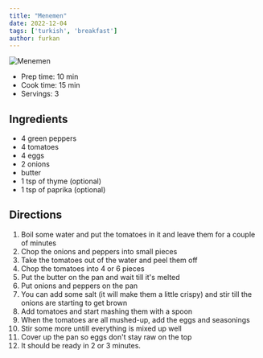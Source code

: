 ```yaml
---
title: "Menemen"
date: 2022-12-04
tags: ['turkish', 'breakfast']
author: furkan
---
```


![Menemen](/pix/menemen.webp)
- Prep time: 10 min
- Cook time: 15 min
- Servings: 3

## Ingredients

- 4 green peppers
- 4 tomatoes
- 4 eggs
- 2 onions
- butter
- 1 tsp of thyme (optional)
- 1 tsp of paprika (optional)

## Directions

1. Boil some water and put the tomatoes in it and leave them for a couple of minutes
2. Chop the onions and peppers into small pieces
3. Take the tomatoes out of the water and peel them off
4. Chop the tomatoes into 4 or 6 pieces
5. Put the butter on the pan and wait till it's melted
6. Put onions and peppers on the pan 
7. You can add some salt (it will make them a little crispy) and stir till the onions are starting to get brown
8. Add tomatoes and start mashing them with a spoon
9. When the tomatoes are all mushed-up, add the eggs and seasonings
10. Stir some more untill everything is mixed up well
11. Cover up the pan so eggs don't stay raw on the top
12. It should be ready in 2 or 3 minutes. 
